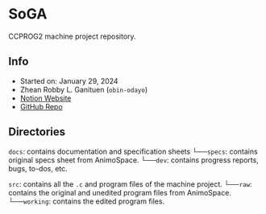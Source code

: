 # SoGA

CCPROG2 machine project repository.

## Info

* Started on: January 29, 2024
* Zhean Robby L. Ganituen (`obin-odayo`)
* [Notion Website](https://obin-odayo.notion.site/obin-odayo/Machine-Project-5b2307559e494539a46b6014c235815c)
* [GitHub Repo](https://github.com/obin-odayo/SoGA)

## Directories

`docs`: contains documentation and specification sheets
└──`specs`: contains original specs sheet from AnimoSpace.
└──`dev`: contains progress reports, bugs, to-dos, etc.

`src`: contains all the `.c` and program files of the machine project.
└──`raw`: contains the original and unedited program files from AnimoSpace.
└──`working`: contains the edited program files.
